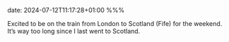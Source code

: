 date: 2024-07-12T11:17:28+01:00
%%%

Excited to be on the train from London to Scotland (Fife) for the weekend. It’s way too long since I last went to Scotland.
